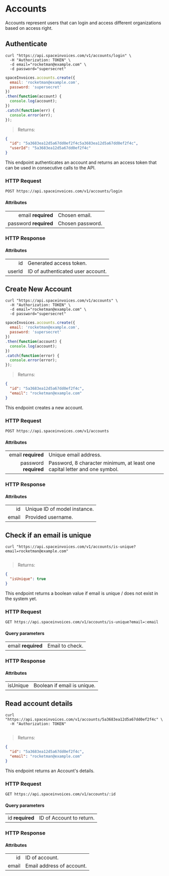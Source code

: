 # Accounts

Accounts represent users that can login and access different organizations based on access right.

## Authenticate

```shell
curl "https://api.spaceinvoices.com/v1/accounts/login" \
  -H "Authorization: TOKEN" \
  -d email="rocketman@example.com" \
  -d password="supersecret"
```

```javascript
spaceInvoices.accounts.create({
  email: 'rocketman@example.com',
  password: 'supersecret'
})
.then(function(account) {
  console.log(account);
})
.catch(function(err) {
  console.error(err);
});
```

> Returns:

```json
{
  "id": "5a3683ea12d5a67dd0ef2f4c5a3683ea12d5a67dd0ef2f4c",
  "userId": "5a3683ea12d5a67dd0ef2f4c"
}
```

This endpoint authenticates an account and returns an access token that can be used in consecutive calls to the API.

### HTTP Request

`POST https://api.spaceinvoices.com/v1/accounts/login`

#### Attributes

|      |     |
| ---: | --- |
| email **required** | Chosen email. |
| password **required** | Chosen password. |

### HTTP Response

#### Attributes

|      |     |
| ---: | --- |
| id | Generated access token. |
| userId | ID of authenticated user account. |


## Create New Account

```shell
curl "https://api.spaceinvoices.com/v1/accounts" \
  -H "Authorization: TOKEN" \
  -d email="rocketman@example.com" \
  -d password="supersecret"
```
```javascript
spaceInvoices.accounts.create({
  email: 'rocketman@example.com',
  password: 'supersecret'
})
.then(function(account) {
  console.log(account);
})
.catch(function(error) {
  console.error(error);
});
```

> Returns:

```json
{
  "id": "5a3683ea12d5a67dd0ef2f4c",
  "email": "rocketman@example.com"
}
```

This endpoint creates a new account.

### HTTP Request

`POST https://api.spaceinvoices.com/v1/accounts`

#### Attributes

|      |     |
| ---: | --- |
| email **required** | Unique email address. |
| password **required** | Password, 8 character minimum, at least one capital letter and one symbol. |

### HTTP Response

#### Attributes

|      |     |
| ---: | --- |
| id | Unique ID of model instance. |
| email | Provided username. |


## Check if an email is unique

```shell
curl "https://api.spaceinvoices.com/v1/accounts/is-unique?email=rocketman@example.com"
```
```javascript
```

> Returns:

```json
{
  "isUnique": true
}
```

This endpoint returns a boolean value if email is unique / does not exist in the system yet.

### HTTP Request

`GET https://api.spaceinvoices.com/v1/accounts/is-unique?email=:email`

#### Query parameters

|      |     |
| ---: | --- |
| email **required** | Email to check. |

### HTTP Response

#### Attributes

|      |     |
| ---: | --- |
| isUnique | Boolean if email is unique. |


## Read account details

```shell
curl "https://api.spaceinvoices.com/v1/accounts/5a3683ea12d5a67dd0ef2f4c" \
  -H "Authorization: TOKEN"
```
```javascript
```

> Returns:

```json
{
  "id": "5a3683ea12d5a67dd0ef2f4c",
  "email": "rocketman@example.com"
}
```

This endpoint returns an Account's details.

### HTTP Request

`GET https://api.spaceinvoices.com/v1/accounts/:id`

#### Query parameters

|      |     |
| ---: | --- |
| id **required** | ID of Account to return. |

### HTTP Response

#### Attributes

|      |     |
| ---: | --- |
| id | ID of account. |
| email | Email address of account. |
